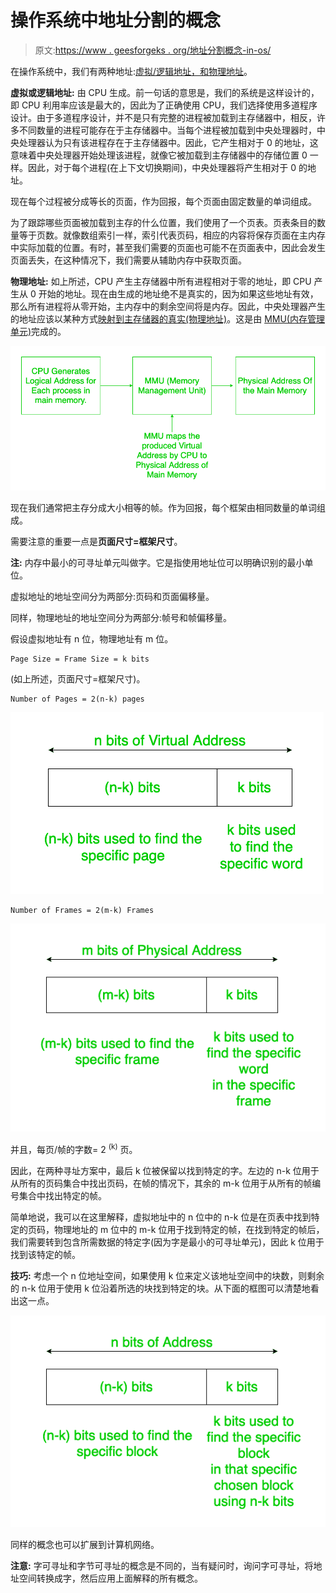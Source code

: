 # 操作系统中地址分割的概念

> 原文:[https://www . geesforgeks . org/地址分割概念-in-os/](https://www.geeksforgeeks.org/concept-of-address-split-in-os/)

在操作系统中，我们有两种地址:[虚拟/逻辑地址，和物理地址](https://www.geeksforgeeks.org/logical-and-physical-address-in-operating-system/)。

**虚拟或逻辑地址:**
由 CPU 生成。前一句话的意思是，我们的系统是这样设计的，即 CPU 利用率应该是最大的，因此为了正确使用 CPU，我们选择使用多道程序设计。由于多道程序设计，并不是只有完整的进程被加载到主存储器中，相反，许多不同数量的进程可能存在于主存储器中。当每个进程被加载到中央处理器时，中央处理器认为只有该进程存在于主存储器中。因此，它产生相对于 0 的地址，这意味着中央处理器开始处理该进程，就像它被加载到主存储器中的存储位置 0 一样。因此，对于每个进程(在上下文切换期间)，中央处理器将产生相对于 0 的地址。

现在每个过程被分成等长的页面，作为回报，每个页面由固定数量的单词组成。

为了跟踪哪些页面被加载到主存的什么位置，我们使用了一个页表。页表条目的数量等于页数。就像数组索引一样，索引代表页码，相应的内容将保存页面在主内存中实际加载的位置。有时，甚至我们需要的页面也可能不在页面表中，因此会发生页面丢失，在这种情况下，我们需要从辅助内存中获取页面。

**物理地址:**
如上所述，CPU 产生主存储器中所有进程相对于零的地址，即 CPU 产生从 0 开始的地址。现在由生成的地址绝不是真实的，因为如果这些地址有效，那么所有进程将从零开始，主内存中的剩余空间将是内存。因此，中央处理器产生的地址应该以某种方式[映射到主存储器的真实(物理地址)](https://www.geeksforgeeks.org/mapping-virtual-addresses-to-physical-addresses/)。这是由 [MMU(内存管理单元)](https://www.geeksforgeeks.org/whats-difference-between-mmu-and-mpu/)完成的。

![](img/df46fee4fa2e93bc728b0bc997e418db.png)

现在我们通常把主存分成大小相等的帧。作为回报，每个框架由相同数量的单词组成。

需要注意的重要一点是**页面尺寸=框架尺寸**。

**注:**
内存中最小的可寻址单元叫做字。它是指使用地址位可以明确识别的最小单位。

虚拟地址的地址空间分为两部分:页码和页面偏移量。

同样，物理地址的地址空间分为两部分:帧号和帧偏移量。

假设虚拟地址有 n 位，物理地址有 m 位。

```
Page Size = Frame Size = k bits 
```

(如上所述，页面尺寸=框架尺寸)。

```
Number of Pages = 2(n-k) pages
```

![](img/8066589b18189dd6da4813155099bf8d.png)

```
Number of Frames = 2(m-k) Frames
```

![](img/a18a1aacf6d6ba5d013be86cbf2be0ee.png)

并且，每页/帧的字数= 2 <sup>(k)</sup> 页。

因此，在两种寻址方案中，最后 k 位被保留以找到特定的字。左边的 n-k 位用于从所有的页码集合中找出页码，在帧的情况下，其余的 m-k 位用于从所有的帧编号集合中找出特定的帧。

简单地说，我可以在这里解释，虚拟地址中的 n 位中的 n-k 位是在页表中找到特定的页码，物理地址的 m 位中的 m-k 位用于找到特定的帧，在找到特定的帧后，我们需要转到包含所需数据的特定字(因为字是最小的可寻址单元)，因此 k 位用于找到该特定的帧。

**技巧:**
考虑一个 n 位地址空间，如果使用 k 位来定义该地址空间中的块数，则剩余的 n-k 位用于使用 k 位沿着所选的块找到特定的块。从下面的框图可以清楚地看出这一点。

![](img/46bb0e1378390cce2ed5fbbb8372ce58.png)

同样的概念也可以扩展到计算机网络。

**注意:**
字可寻址和字节可寻址的概念是不同的，当有疑问时，询问字可寻址，将地址空间转换成字，然后应用上面解释的所有概念。